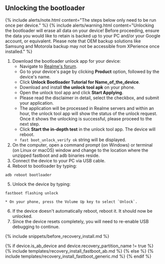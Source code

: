 ## Unlocking the bootloader

{% include alerts/note.html content="The steps below only need to be run once per device." %}
{% include alerts/warning.html content="Unlocking the bootloader will erase all data on your device!
Before proceeding, ensure the data you would like to retain is backed up to your PC and/or your Google account, or equivalent. Please note that OEM backup solutions like Samsung and Motorola backup may not be accessible from XPerience once installed." %}

1. Download the bootloader unlock app for your device:
    * Navigate to [Realme's forum](https://c.realme.com).
    * Go to your device's page by clicking **Product** option, followed by the device's name.
    * Click **Unlock Bootloader Tutorial for Name_of_the_device**.
    * Download and install **the unlock tool apk** on your phone.
    * Open the unlock tool app and click **Start Applying**.
    * Please read the disclaimer in detail, select the checkbox, and submit your application.
    * The application will be processed in Realme servers and within an hour, the unlock tool app will show the status of the unlock request. Once it shows the unlocking is successful, please proceed to the next step.
    * Click **Start the in-depth test** in the unlock tool app. The device will reboot.
    * `fast boot_unlock_verify ok` string will be displayed.
2. On the computer, open a command prompt (on Windows) or terminal (on Linux or macOS) window and change to the location where the unzipped fastboot and adb binaries reside.
3. Connect the device to your PC via USB cable.
4. Reboot to bootloader by typing:
```
adb reboot bootloader
```
5. Unlock the device by typing:
```
fastboot flashing unlock
```
    * On your phone, press the Volume Up key to select `Unlock`.
6. If the device doesn't automatically reboot, reboot it. It should now be unlocked.
7. Since the device resets completely, you will need to re-enable USB debugging to continue.

{% include snippets/before_recovery_install.md %}

{% if device.is_ab_device and device.recovery_partition_name  != true %}
{% include templates/recovery_install_fastboot_ab.md %}
{% else %}
{% include templates/recovery_install_fastboot_generic.md %}
{% endif %}
